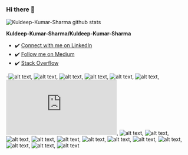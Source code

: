 ### Hi there 👋

![Kuldeep-Kumar-Sharma github stats](https://github-readme-stats.vercel.app/api?username=Kuldeep-Kumar-Sharma&show_icons=true)

**Kuldeep-Kumar-Sharma/Kuldeep-Kumar-Sharma**

<!-- Here are some ideas to get you started: -->

- ✔️ [Connect with me on LinkedIn](https://www.linkedin.com/in/kuldeep-kumar-9a127676/)
- ✔️ [Follow me on Medium](https://medium.com/@sharman94kuldeep)
- ✔️ [Stack Overflow](https://stackoverflow.com/users/7618720/kuldeep-kumar)

-![alt text](https://emojis.slackmojis.com/emojis/images/1489327568/1865/git.png?1489327568), ![alt text](https://emojis.slackmojis.com/emojis/images/1538063933/4731/duolingo.png?1538063933), ![alt text](https://emojis.slackmojis.com/emojis/images/1533426774/4425/nodejs.png?1533426774), ![alt text](https://emojis.slackmojis.com/emojis/images/1533426774/4425/nodejs.png?1533426774), ![alt text](https://emojis.slackmojis.com/emojis/images/1478819387/1354/wikipedia.png?1478819387), ![alt text](https://emojis.slackmojis.com/emojis/images/1450733280/232/java.png?1450733280), ![alt text](https://emojis.slackmojis.com/emojis/images/1494972510/1355/stringio.txt?1494972510), ![alt text](https://emojis.slackmojis.com/emojis/images/1476027617/1228/css3.png?1476027617), ![alt text](https://emojis.slackmojis.com/emojis/images/1532555621/4296/mongodb.png?1532555621), ![alt text](https://emojis.slackmojis.com/emojis/images/1473950148/1161/react.png?1473950148), ![alt text](https://emojis.slackmojis.com/emojis/images/1462128189/390/redux.png?1462128189), ![alt text](https://emojis.slackmojis.com/emojis/images/1450319444/32/python.png?1450319444), ![alt text](https://emojis.slackmojis.com/emojis/images/1470342476/703/sass.png?1470342476), ![alt text](https://emojis.slackmojis.com/emojis/images/1507180554/2988/aws.png?1507180554), ![alt text](https://emojis.slackmojis.com/emojis/images/1450319444/32/python.png?1450319444), ![alt text](https://emojis.slackmojis.com/emojis/images/1470342476/703/sass.png?1470342476), ![alt text](https://emojis.slackmojis.com/emojis/images/1470349963/724/vsonline.png?1470349963), ![alt text](https://emojis.slackmojis.com/emojis/images/1450441296/151/javascript.png?1450441296), ![alt text](https://emojis.slackmojis.com/emojis/images/1470342476/703/sass.png?1470342476)

<!-- - 🔭 I’m currently working on Chatbots with Nodejs
- 🌱 I’m currently learning Full Stack Programming
- 👯 I’m looking to collaborate on new
- 🤔 I’m looking for help with ...
- 💬 Ask me about ...
- 📫 How to reach me: ...
- 😄 Pronouns: ...
- ⚡ Fun fact: ... -->
